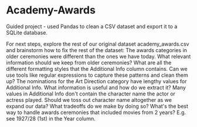 # Academy-Awards
Guided project - used Pandas to clean a CSV dataset and export it to a SQLite database. 

For next steps, explore the rest of our original dataset academy_awards.csv and brainstorm how to fix the rest of the dataset:
The awards categories in older ceremonies were different than the ones we have today. What relevant information should we keep from older ceremonies?
What are all the different formatting styles that the Additional Info column contains. Can we use tools like regular expressions to capture these patterns and clean them up?
The nominations for the Art Direction category have lengthy values for Additional Info. What information is useful and how do we extract it?
Many values in Additional Info don't contain the character name the actor or actress played. Should we toss out character name altogether as we expand our data? What tradeoffs do we make by doing so?
What's the best way to handle awards ceremonies that included movies from 2 years?
E.g. see 1927/28 (1st) in the Year column.
